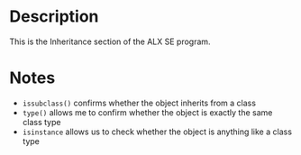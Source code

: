 # Description
This is the Inheritance section of the ALX SE program.

# Notes
* `issubclass()` confirms whether the object inherits from a class
* `type()` allows me to confirm whether the object is exactly the same class type
* `isinstance` allows us to check whether the object is anything like a class type
